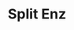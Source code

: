 ---
title: "Split Enz"
summary: "Split Enz were a rock band from New Zealand founded in late 1972 as \"Split Ends\" by and . The band name was changed to Split Enz at the beginning of 1974. Split Enz had eight songs listed in the APRA Top 100 New Zealand Songs of All Time, more than any other band. Split Enz played its last show on 4 December 1984 in Auckland, New Zealand. The band has since re-united several times, including for benefit concerts in 1986 & 2009, and re-union tours in 1993, 2006 & 2008."
image: "split-enz.jpg"
apple_music_artist_url: "https://music.apple.com/gb/artist/split-enz/93548"
---